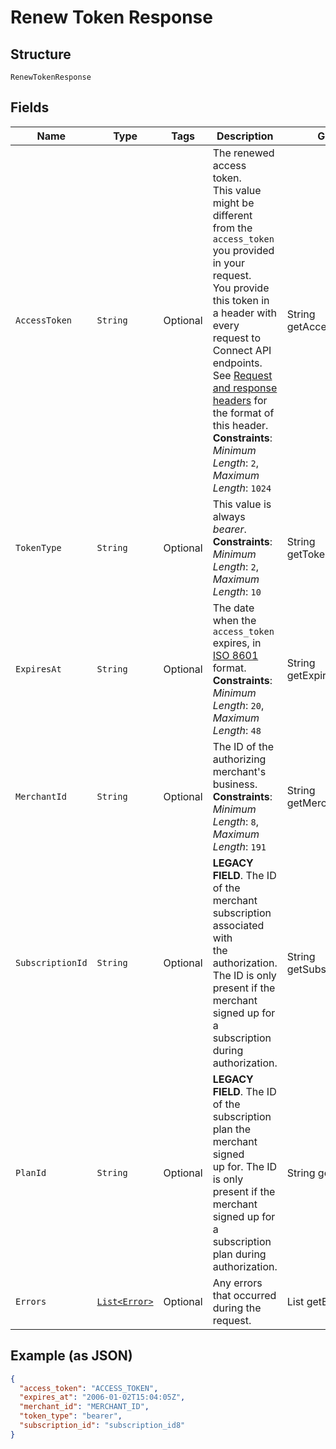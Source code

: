 
# Renew Token Response

## Structure

`RenewTokenResponse`

## Fields

| Name | Type | Tags | Description | Getter |
|  --- | --- | --- | --- | --- |
| `AccessToken` | `String` | Optional | The renewed access token.<br>This value might be different from the `access_token` you provided in your request.<br>You provide this token in a header with every request to Connect API endpoints.<br>See [Request and response headers](https://developer.squareup.com/docs/api/connect/v2/#requestandresponseheaders) for the format of this header.<br>**Constraints**: *Minimum Length*: `2`, *Maximum Length*: `1024` | String getAccessToken() |
| `TokenType` | `String` | Optional | This value is always _bearer_.<br>**Constraints**: *Minimum Length*: `2`, *Maximum Length*: `10` | String getTokenType() |
| `ExpiresAt` | `String` | Optional | The date when the `access_token` expires, in [ISO 8601](http://www.iso.org/iso/home/standards/iso8601.htm) format.<br>**Constraints**: *Minimum Length*: `20`, *Maximum Length*: `48` | String getExpiresAt() |
| `MerchantId` | `String` | Optional | The ID of the authorizing merchant's business.<br>**Constraints**: *Minimum Length*: `8`, *Maximum Length*: `191` | String getMerchantId() |
| `SubscriptionId` | `String` | Optional | __LEGACY FIELD__. The ID of the merchant subscription associated with<br>the authorization. The ID is only present if the merchant signed up for a subscription<br>during authorization. | String getSubscriptionId() |
| `PlanId` | `String` | Optional | __LEGACY FIELD__. The ID of the subscription plan the merchant signed<br>up for. The ID is only present if the merchant signed up for a subscription plan during<br>authorization. | String getPlanId() |
| `Errors` | [`List<Error>`](../../doc/models/error.md) | Optional | Any errors that occurred during the request. | List<Error> getErrors() |

## Example (as JSON)

```json
{
  "access_token": "ACCESS_TOKEN",
  "expires_at": "2006-01-02T15:04:05Z",
  "merchant_id": "MERCHANT_ID",
  "token_type": "bearer",
  "subscription_id": "subscription_id8"
}
```

